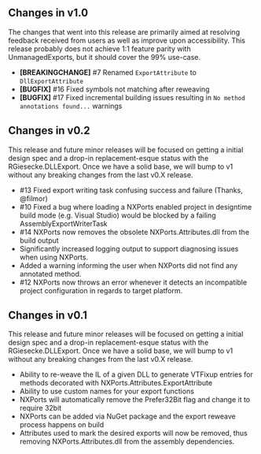 ## Changes in v1.0

The changes that went into this release are primarily aimed at resolving feedback received from users as well as improve upon accessibility.
This release probably does not achieve 1:1 feature parity with UnmanagedExports, but it should cover the 99% use-case.

* **[BREAKINGCHANGE]** #7 Renamed `ExportAttribute` to `DllExportAttribute`
* **[BUGFIX]** #16 Fixed symbols not matching after reweaving
* **[BUGFIX]** #17 Fixed incremental building issues resulting in `No method annotations found...` warnings

## Changes in v0.2

This release and future minor releases will be focused on getting a initial design spec and a drop-in replacement-esque status with the RGiesecke.DLLExport.
Once we have a solid base, we will bump to v1 without any breaking changes from the last v0.X release.

* #13 Fixed export writing task confusing success and failure (Thanks, @filmor)
* #10 Fixed a bug where loading a NXPorts enabled project in designtime build mode (e.g. Visual Studio) would be blocked by a failing AssemblyExportWriterTask
* #14 NXPorts now removes the obsolete NXPorts.Attributes.dll from the build output
* Significantly increased logging output to support diagnosing issues when using NXPorts.
* Added a warning informing the user when NXPorts did not find any annotated method.
* #12 NXPorts now throws an error whenever it detects an incompatible project configuration in regards to target platform.

## Changes in v0.1

This release and future minor releases will be focused on getting a initial design spec and a drop-in replacement-esque status with the RGiesecke.DLLExport.
Once we have a solid base, we will bump to v1 without any breaking changes from the last v0.X release.

* Ability to re-weave the IL of a given DLL to generate VTFixup entries for methods decorated with NXPorts.Attributes.ExportAttribute
* Ability to use custom names for your export functions
* NXPorts will automatically remove the Prefer32Bit flag and change it to require 32bit
* NXPorts can be added via NuGet package and the export reweave process happens on build
* Attributes used to mark the desired exports will now be removed, thus removing NXPorts.Attributes.dll from the assembly dependencies.
